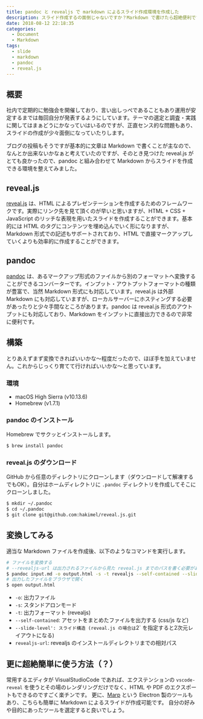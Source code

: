 ```yaml
---
title: pandoc と revealjs で markdown によるスライド作成環境を作成した
description: スライド作成するの面倒じゃないですか？Markdown で書けたら超絶便利ですよね！
date: 2018-08-12 22:18:35
categories:
  - Document
  - Markdown
tags:
  - slide
  - markdown
  - pandoc
  - reveal.js
---
```


概要
---

社内で定期的に勉強会を開催しており、言い出しっぺであることもあり運用が安定するまでは毎回自分が発表するようにしています。テーマの選定と調査・実践に関してはまぁどうにかなっていはいるのですが、正直センス的な問題もあり、スライドの作成が少々面倒になっていたりします。

ブログの投稿もそうですが基本的に文章は Markdown で書くことが主なので、なんとか出来ないかなぁと考えていたのですが、そのとき見つけた reveal.js がとても良かったので、pandoc と組み合わせて Markdown からスライドを作成できる環境を整えてみました。

reveal.js
---

[reveal.js](https://revealjs.com) は、HTML によるプレゼンテーションを作成するためのフレームワークです。実際にリンク先を見て頂くのが早いと思いますが、HTML + CSS + JavaScript のリッチな表現を用いたスライドを作成することができます。基本的には HTML のタグにコンテンツを埋め込んでいく形になりますが、Markdown 形式での記述もサポートされており、HTML で直接マークアップしていくよりも効率的に作成することができます。

pandoc
---

[pandoc](http://pandoc.org/index.html) は、あるマークアップ形式のファイルから別のフォーマットへ変換することができるコンバーターです。インプット・アウトプットフォーマットの種類が豊富で、当然 Markdown 形式にも対応しています。reveal.js は外部 Markdown にも対応していますが、ローカルサーバーにホスティングする必要があったりと少々手間なところがあります。pandoc は reveal.js 形式のアウトプットにも対応しており、Markdown をインプットに直接出力できるので非常に便利です。

構築
---

とりあえずまず変換できればいいかな〜程度だったので、ほぼ手を加えていません。これからじっくり育てて行ければいいかな〜と思っています。

### 環境

* macOS High Sierra (v10.13.6)
* Homebrew (v1.7.1)

### pandoc のインストール

Homebrew でサクッとインストールします。

```bash
$ brew install pandoc
```

### reveal.js のダウンロード

GitHub から任意のディレクトリにクローンします（ダウンロードして解凍するでもOK）。自分はホームディレクトリに `.pandoc` ディレクトリを作成してそこにクローンしました。

```bash
$ mkdir ~/.pandoc
$ cd ~/.pandoc
$ git clone git@github.com:hakimel/reveal.js.git
```

変換してみる
---

適当な Markdown ファイルを作成後、以下のようなコマンドを実行します。

```bash
# ファイルを変換する
# --revealjs-url は出力されるファイルから見た reveal.js までのパスを書く必要がある（html が参照する css や js の場所を教えるため）
$ pandoc input.md -o output.html -s -t revealjs --self-contained --slide-level=2 -V revealjs-url=./.pandoc/reveal.js
# 出力したファイルをブラウザで開く
$ open output.html
```

* `-o`: 出力ファイル
* `-s`: スタンドアロンモード
* `-t`: 出力フォーマット (revealjs)
* `--self-contained`: アセットをまとめたファイルを出力する (css/js など)
* `--slide-level': スライド構造 (reveal.js の場合は`2` を指定すると2次元レイアウトになる)
* `revealjs-url`: revealjs のインストールディレクトリまでの相対パス

更に超絶簡単に使う方法（？）
---

常用するエディタが VisualStudioCode であれば、エクステンションの `vscode-reveal` を使うとその場のレンダリングだけでなく、HTML や PDF のエクスポートもできるのですごく楽チンです。 更に、[Marp](https://yhatt.github.io/marp/) という Electron 製のツールもあり、こちらも簡単に Markdown によるスライドが作成可能です。 自分の好みや目的にあったツールを選定すると良いでしょう。
